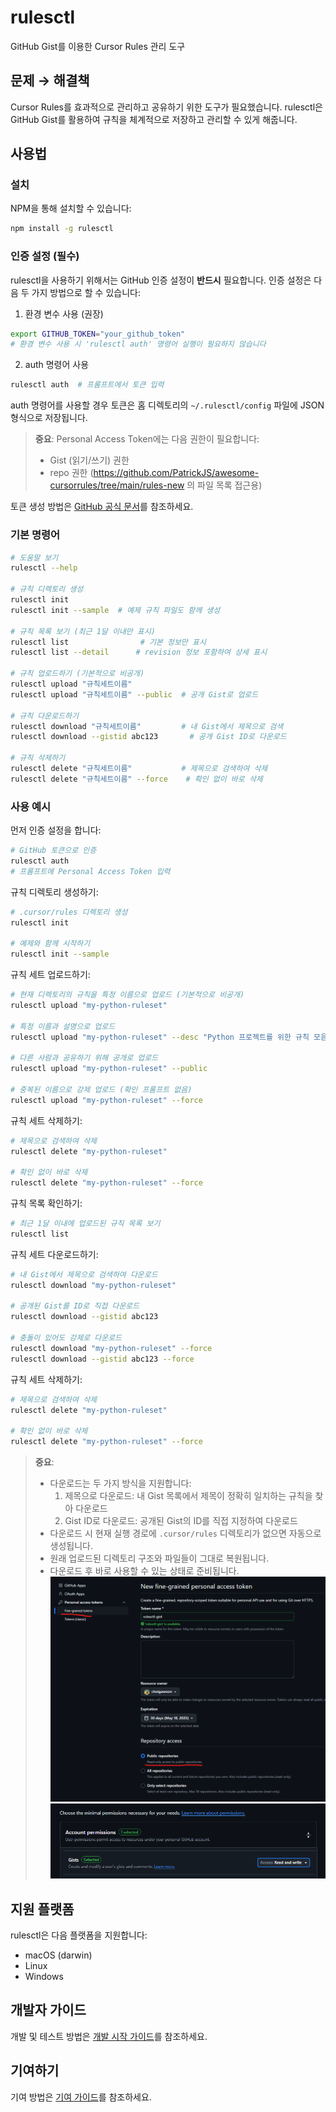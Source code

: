# rulesctl

GitHub Gist를 이용한 Cursor Rules 관리 도구

## 문제 → 해결책

Cursor Rules를 효과적으로 관리하고 공유하기 위한 도구가 필요했습니다. rulesctl은 GitHub Gist를 활용하여 규칙을 체계적으로 저장하고 관리할 수 있게 해줍니다.

## 사용법

### 설치

NPM을 통해 설치할 수 있습니다:

```bash
npm install -g rulesctl
```

### 인증 설정 (필수)

rulesctl을 사용하기 위해서는 GitHub 인증 설정이 **반드시** 필요합니다. 인증 설정은 다음 두 가지 방법으로 할 수 있습니다:

1. 환경 변수 사용 (권장)
```bash
export GITHUB_TOKEN="your_github_token"
# 환경 변수 사용 시 'rulesctl auth' 명령어 실행이 필요하지 않습니다
```

2. auth 명령어 사용
```bash
rulesctl auth  # 프롬프트에서 토큰 입력
```

auth 명령어를 사용할 경우 토큰은 홈 디렉토리의 `~/.rulesctl/config` 파일에 JSON 형식으로 저장됩니다.

> **중요**: Personal Access Token에는 다음 권한이 필요합니다:
> - Gist (읽기/쓰기) 권한
> - repo 권한 (https://github.com/PatrickJS/awesome-cursorrules/tree/main/rules-new 의 파일 목록 접근용)

토큰 생성 방법은 [GitHub 공식 문서](https://docs.github.com/ko/authentication/keeping-your-account-and-data-secure/creating-a-personal-access-token)를 참조하세요.

### 기본 명령어

```bash
# 도움말 보기
rulesctl --help

# 규칙 디렉토리 생성
rulesctl init
rulesctl init --sample  # 예제 규칙 파일도 함께 생성

# 규칙 목록 보기 (최근 1달 이내만 표시)
rulesctl list                # 기본 정보만 표시
rulesctl list --detail      # revision 정보 포함하여 상세 표시

# 규칙 업로드하기 (기본적으로 비공개)
rulesctl upload "규칙세트이름"
rulesctl upload "규칙세트이름" --public  # 공개 Gist로 업로드

# 규칙 다운로드하기
rulesctl download "규칙세트이름"         # 내 Gist에서 제목으로 검색
rulesctl download --gistid abc123       # 공개 Gist ID로 다운로드

# 규칙 삭제하기
rulesctl delete "규칙세트이름"           # 제목으로 검색하여 삭제
rulesctl delete "규칙세트이름" --force    # 확인 없이 바로 삭제
```

### 사용 예시

먼저 인증 설정을 합니다:
```bash
# GitHub 토큰으로 인증
rulesctl auth
# 프롬프트에 Personal Access Token 입력
```

규칙 디렉토리 생성하기:
```bash
# .cursor/rules 디렉토리 생성
rulesctl init

# 예제와 함께 시작하기
rulesctl init --sample
```

규칙 세트 업로드하기:
```bash
# 현재 디렉토리의 규칙을 특정 이름으로 업로드 (기본적으로 비공개)
rulesctl upload "my-python-ruleset"

# 특정 이름과 설명으로 업로드
rulesctl upload "my-python-ruleset" --desc "Python 프로젝트를 위한 규칙 모음"

# 다른 사람과 공유하기 위해 공개로 업로드
rulesctl upload "my-python-ruleset" --public

# 중복된 이름으로 강제 업로드 (확인 프롬프트 없음)
rulesctl upload "my-python-ruleset" --force
```

규칙 세트 삭제하기:
```bash
# 제목으로 검색하여 삭제
rulesctl delete "my-python-ruleset"

# 확인 없이 바로 삭제
rulesctl delete "my-python-ruleset" --force
```

규칙 목록 확인하기:
```bash
# 최근 1달 이내에 업로드된 규칙 목록 보기
rulesctl list
```

규칙 세트 다운로드하기:
```bash
# 내 Gist에서 제목으로 검색하여 다운로드
rulesctl download "my-python-ruleset"

# 공개된 Gist를 ID로 직접 다운로드
rulesctl download --gistid abc123

# 충돌이 있어도 강제로 다운로드
rulesctl download "my-python-ruleset" --force
rulesctl download --gistid abc123 --force
```

규칙 세트 삭제하기:
```bash
# 제목으로 검색하여 삭제
rulesctl delete "my-python-ruleset"

# 확인 없이 바로 삭제
rulesctl delete "my-python-ruleset" --force
```

> **중요**:
> - 다운로드는 두 가지 방식을 지원합니다:
>   1. 제목으로 다운로드: 내 Gist 목록에서 제목이 정확히 일치하는 규칙을 찾아 다운로드
>   2. Gist ID로 다운로드: 공개된 Gist의 ID를 직접 지정하여 다운로드
> - 다운로드 시 현재 실행 경로에 `.cursor/rules` 디렉토리가 없으면 자동으로 생성됩니다.
> - 원래 업로드된 디렉토리 구조와 파일들이 그대로 복원됩니다.
> - 다운로드 후 바로 사용할 수 있는 상태로 준비됩니다.
![1](docs/images/how-to-get-token-1.png)
![2](docs/images/how-to-get-token-2.png)

## 지원 플랫폼

rulesctl은 다음 플랫폼을 지원합니다:
- macOS (darwin)
- Linux
- Windows

## 개발자 가이드

개발 및 테스트 방법은 [개발 시작 가이드](docs/ko/GET-STARTED.md)를 참조하세요.

## 기여하기

기여 방법은 [기여 가이드](docs/ko/GET-STARTED.md#기여-가이드)를 참조하세요. 